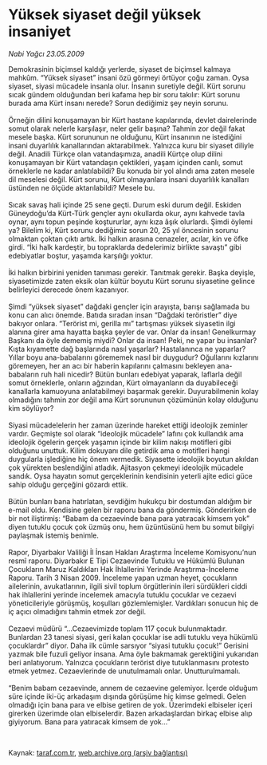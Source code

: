 # Yüksek siyaset değil yüksek insaniyet

*Nabi Yağcı 23.05.2009*

<div class="taraf_structure_2col_1zq">
<div class="margen_n">



 <p>Demokrasinin biçimsel kaldığı yerlerde, siyaset de biçimsel kalmaya mahkûm. “Yüksek siyaset” insani özü görmeyi örtüyor çoğu zaman. Oysa siyaset, siyasi mücadele insanla olur. İnsanın suretiyle değil. Kürt sorunu sıcak gündem olduğundan beri kafama hep bir soru takılır: Kürt sorunu burada ama Kürt insanı nerede? Sorun dediğimiz şey neyin sorunu. <br/><br/>Örneğin dilini konuşamayan bir Kürt hastane kapılarında, devlet dairelerinde somut olarak nelerle karşılaşır, neler gelir başına? Tahmin zor değil fakat mesele başka. Kürt sorununun ne olduğunu, Kürt insanının ne istediğini insani duyarlılık kanallarından aktarabilmek. Yalnızca kuru bir siyaset diliyle değil. Anadili Türkçe olan vatandaşımıza, anadili Kürtçe olup dilini konuşamayan bir Kürt vatandaşın çektikleri, yaşam içinden canlı, somut örneklerle ne kadar anlatılabildi? Bu konuda bir yol alındı ama zaten mesele dil meselesi değil. Kürt sorunu, Kürt olmayanlara insani duyarlılık kanalları üstünden ne ölçüde aktarılabildi? Mesele bu. <br/><br/>Sıcak savaş hali içinde 25 sene geçti. Durum eski durum değil. Eskiden Güneydoğu’da Kürt-Türk gençler aynı okullarda okur, aynı kahvede tavla oynar, aynı topun peşinde koştururlar, aynı kıza âşık olurlardı. Şimdi öylemi ya? Bilelim ki, Kürt sorunu dediğimiz sorun 20, 25 yıl öncesinin sorunu olmaktan çoktan çıktı artık. İki halkın arasına cenazeler, acılar, kin ve öfke girdi. “İki halk kardeştir, bu topraklarda dedelerimiz birlikte savaştı” gibi edebiyatlar boştur, yaşamda karşılığı yoktur. <br/><br/>İki halkın birbirini yeniden tanıması gerekir. Tanıtmak gerekir. Başka deyişle, siyasetimizde zaten eksik olan kültür boyutu Kürt sorunu siyasetine gelince belirleyici derecede önem kazanıyor. <br/><br/>Şimdi “yüksek siyaset” dağdaki gençler için arayışta, barışı sağlamada bu konu can alıcı önemde. Batıda sıradan insan “Dağdaki teröristler” diye bakıyor onlara. “Terörist mi, gerilla mı” tartışması yüksek siyasetin ilgi alanına girer ama hayatta başka şeyler de var. Onlar da insan! Genelkurmay Başkanı da öyle dememiş miydi? Onlar da insan! Peki, ne yapar bu insanlar? Kışta kıyamette dağ başlarında nasıl yaşarlar? Hastalanınca ne yaparlar? Yıllar boyu ana-babalarını görememek nasıl bir duygudur? Oğullarını kızlarını göremeyen, her an acı bir haberin kapılarını çalmasını bekleyen ana-babaların ruh hali nicedir? Bütün bunları edebiyat yaparak, laflarla değil somut örneklerle, onların ağzından, Kürt olmayanların da duyabileceği kanallarla kamuoyuna anlatabilmeyi başarmak gerekir. Duyurabilmenin kolay olmadığını tahmin zor değil ama Kürt sorununun çözümünün kolay olduğunu kim söylüyor? <br/><br/>Siyasi mücadelelerin her zaman üzerinde hareket ettiği ideolojik zeminler vardır. Geçmişte sol olarak “ideolojik mücadele” lafını çok kullandık ama ideolojik ögelerin gerçek yaşamın içinde bir kilim nakışı motifleri gibi olduğunu unuttuk. Kilim dokuyanı dile getirdik ama o motifleri hangi duygularla işlediğine hiç önem vermedik. Siyasette ideolojik boyutun akıldan çok yürekten beslendiğini atladık. Ajitasyon çekmeyi ideolojik mücadele sandık. Oysa hayatın somut gerçeklerinin kendisinin yeterli ajite edici güce sahip olduğu gerçeğini gözardı ettik. <br/><br/>Bütün bunları bana hatırlatan, sevdiğim hukukçu bir dostumdan aldığım bir e-mail oldu. Kendisine gelen bir raporu bana da göndermiş. Gönderirken de bir not iliştirmiş: “Babam da cezaevinde bana para yatıracak kimsem yok” diyen tutuklu çocuk çok üzmüş onu, hem üzüntüsünü hem bu somut bilgiyi paylaşmak istemiş benimle. <br/><br/>Rapor, Diyarbakır Valiliği İl İnsan Hakları Araştırma İnceleme Komisyonu’nun resmî raporu. Diyarbakır E Tipi Cezaevinde Tutuklu ve Hükümlü Bulunan Çocukların Maruz Kaldıkları Hak İhlallerini Yerinde Araştırma-İnceleme Raporu. Tarih 3 Nisan 2009. İnceleme yapan uzman heyet, çocukların ailelerinin, avukatlarının, ilgili sivil toplum örgütlerinin ileri sürdükleri ciddi hak ihlallerini yerinde incelemek amacıyla tutuklu çocuklar ve cezaevi yöneticileriyle görüşmüş, koşulları gözlemlemişler. Vardıkları sonucun hiç de iç açıcı olmadığını tahmin etmek zor değil. <br/><br/>Cezaevi müdürü “...Cezaevimizde toplam 117 çocuk bulunmaktadır. Bunlardan 23 tanesi siyasi, geri kalan çocuklar ise adli tutuklu veya hükümlü çocuklardır” diyor.<i> </i>Daha ilk cümle sarsıyor “siyasi tutuklu çocuk!” Gerisini yazmak bile fuzuli geliyor insana. Ama öyle bakmamak gerektiğini yukarıdan beri anlatıyorum. Yalnızca çocukların terörist diye tutuklanmasını protesto etmek yetmez. Cezaevlerinde de unutulmamalı onlar. Unutturulmamalı. <br/><br/>“Benim babam cezaevinde, annem de cezaevine gelemiyor. İçerde olduğum süre içinde iki-üç arkadaşım dışında görüşüme hiç kimse gelmedi. Gelen olmadığı için bana para ve elbise getiren de yok. Üzerimdeki elbiseler içeri girerken üzerimde olan elbiselerdir. Bazen arkadaşlardan birkaç elbise alıp giyiyorum. Bana para yatıracak kimsem de yok...”</p>

<br/>


<div id="taraf_not">
</div>

</div>


</div>

Kaynak: [taraf.com.tr](http://www.taraf.com.tr:80/makale/5664.htm), [web.archive.org (arşiv bağlantısı)](http://web.archive.org/web/20090530014853/http://www.taraf.com.tr:80/makale/5664.htm)
